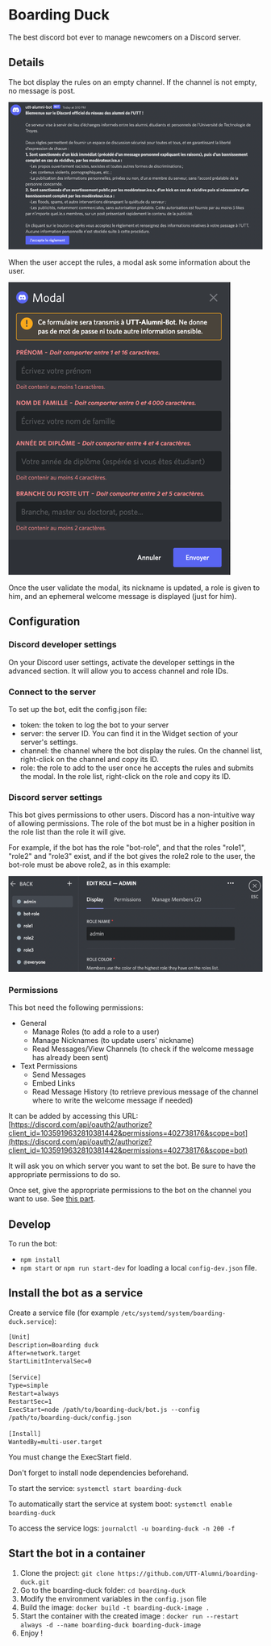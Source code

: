 # Boarding Duck
The best discord bot ever to manage newcomers on a Discord server.

## Details
The bot display the rules on an empty channel. If the channel is not empty,
no message is post.

![Rules example](assets/rules-example.png)

When the user accept the rules, a modal ask some information about the user.

![Modal example](assets/modal-example.png)

Once the user validate the modal, its nickname is updated, a role is
given to him, and an ephemeral welcome message is displayed (just for him).

## Configuration
### Discord developer settings
On your Discord user settings, activate the developer settings in the advanced section. It will
allow you to access channel and role IDs.

### Connect to the server
To set up the bot, edit the config.json file:
- token: the token to log the bot to your server
- server: the server ID. You can find it in the Widget section of your server's settings.
- channel: the channel where the bot display the rules. On the channel list, right-click on the channel and copy its ID.
- role: the role to add to the user once he accepts the rules and submits the modal. In the role list, right-click on the role and copy its ID.

### Discord server settings
This bot gives permissions to other users. Discord has a non-intuitive way of allowing permissions. The role
of the bot must be in a higher position in the role list than the role it will give.

For example, if the bot has the role "bot-role", and that the roles "role1", "role2" and "role3"
exist, and if the bot gives the role2 role to the user, the bot-role must be above role2, as in this example:

![Role list](assets/role-list.png)

### Permissions
This bot need the following permissions:
- General
  - Manage Roles (to add a role to a user)
  - Manage Nicknames (to update users' nickname)
  - Read Messages/View Channels (to check if the welcome message has already been sent)
- Text Permissions
  - Send Messages
  - Embed Links
  - Read Message History (to retrieve previous message of the channel where to write the welcome message if needed)

It can be added by accessing this URL:
[https://discord.com/api/oauth2/authorize?client_id=1035919632810381442&permissions=402738176&scope=bot](https://discord.com/api/oauth2/authorize?client_id=1035919632810381442&permissions=402738176&scope=bot)

It will ask you on which server you want to set the bot. Be sure to have the appropriate permissions to do so.

Once set, give the appropriate permissions to the bot on the channel you want to use. See [this part](#discord-server-settings).

## Develop
To run the bot:
- `npm install`
- `npm start` or `npm run start-dev` for loading a local `config-dev.json` file.

## Install the bot as a service
Create a service file (for example `/etc/systemd/system/boarding-duck.service`):

```
[Unit]
Description=Boarding duck
After=network.target
StartLimitIntervalSec=0

[Service]
Type=simple
Restart=always
RestartSec=1
ExecStart=node /path/to/boarding-duck/bot.js --config /path/to/boarding-duck/config.json

[Install]
WantedBy=multi-user.target
```

You must change the ExecStart field.

Don't forget to install node dependencies beforehand.

To start the service:
`systemctl start boarding-duck`

To automatically start the service at system boot:
`systemctl enable boarding-duck`

To access the service logs:
`journalctl -u boarding-duck -n 200 -f`


## Start the bot in a container

1. Clone the project: `git clone https://github.com/UTT-Alumni/boarding-duck.git`
2. Go to the boarding-duck folder: `cd boarding-duck`
3. Modify the environment variables in the `config.json` file
4. Build the image: `docker build -t boarding-duck-image .`
5. Start the container with the created image : `docker run --restart always -d --name boarding-duck boarding-duck-image`
6. Enjoy !
